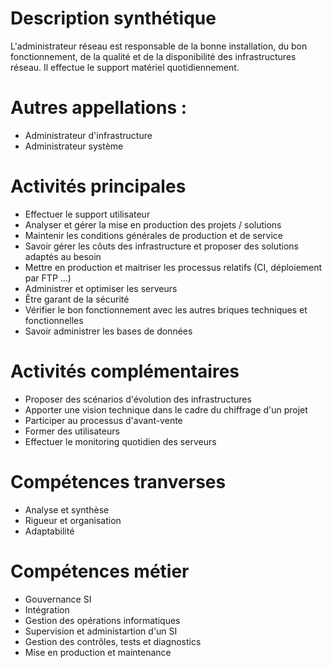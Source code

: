 <!-- TITLE: Fiche de poste : Administrateur réseau -->
<!-- SUBTITLE: -->

# Description synthétique
L'administrateur réseau est responsable de la bonne installation, du bon fonctionnement, de la qualité et de la disponibilité des infrastructures réseau. 
Il effectue le support matériel quotidiennement.

# Autres appellations : 
* Administrateur d'infrastructure
* Administrateur système

# Activités principales
- Effectuer le support utilisateur
- Analyser et gérer la mise en production des projets / solutions	
- Maintenir les conditions générales de production et de service
- Savoir gérer les côuts des infrastructure et proposer des solutions adaptés au besoin	
- Mettre en production et maitriser les processus relatifs (CI, déploiement par FTP ...)
- Administrer et optimiser	les serveurs
- Être garant de la sécurité
- Vérifier le bon fonctionnement avec les autres briques techniques et fonctionnelles	
- Savoir administrer les bases de données
# Activités complémentaires
- Proposer des scénarios d'évolution des infrastructures	
- Apporter une vision technique dans le cadre du chiffrage d'un projet	
- Participer au processus d'avant-vente	
- Former des utilisateurs	
- Effectuer le monitoring quotidien des serveurs
# Compétences tranverses
- Analyse et synthèse	
- Rigueur et organisation 	
- Adaptabilité	

# Compétences métier
- Gouvernance SI	
- Intégration	
- Gestion des opérations informatiques	
- Supervision et administartion d'un SI	
- Gestion des contrôles, tests et diagnostics	
- Mise en production et maintenance	
